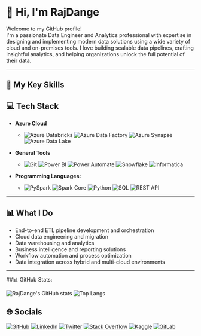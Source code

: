 # 👋 Hi, I'm RajDange

Welcome to my GitHub profile!  
I'm a passionate Data Engineer and Analytics professional with expertise in designing and implementing modern data solutions using a wide variety of cloud and on-premises tools. I love building scalable data pipelines, crafting insightful analytics, and helping organizations unlock the full potential of their data.

---



## 🚀 My Key Skills

## 💻 Tech Stack

- **Azure Cloud** 
  - ![Azure Databricks](https://img.shields.io/badge/Azure%20Databricks-FF6F00?style=for-the-badge&logo=databricks&logoColor=white) ![Azure Data Factory](https://img.shields.io/badge/Azure%20Data%20Factory-0066B8?style=for-the-badge&logo=microsoft-azure&logoColor=white) ![Azure Synapse](https://img.shields.io/badge/Azure%20Synapse-0078D4?style=for-the-badge&logo=microsoft-azure&logoColor=white) ![Azure Data Lake](https://img.shields.io/badge/Azure%20Data%20Lake-0078D4?style=for-the-badge&logo=microsoft-azure&logoColor=white)

- **General Tools** 
  - ![Git](https://img.shields.io/badge/Git-F05032?style=for-the-badge&logo=git&logoColor=white) ![Power BI](https://img.shields.io/badge/Power%20BI-F2C811?style=for-the-badge&logo=powerbi&logoColor=white) ![Power Automate](https://img.shields.io/badge/Power%20Automate-0066FF?style=for-the-badge&logo=microsoft-power-automate&logoColor=white) ![Snowflake](https://img.shields.io/badge/Snowflake-29B5E8?style=for-the-badge&logo=snowflake&logoColor=white) ![Informatica](https://img.shields.io/badge/Informatica-E8572F?style=for-the-badge&logoColor=white)

- **Programming Languages:**  
  - ![PySpark](https://img.shields.io/badge/PySpark-E25A1C?style=for-the-badge&logo=apache-spark&logoColor=white) ![Spark Core](https://img.shields.io/badge/Spark%20Core-E25A1C?style=for-the-badge&logo=apache-spark&logoColor=white) ![Python](https://img.shields.io/badge/Python-3776AB?style=for-the-badge&logo=python&logoColor=white) ![SQL](https://img.shields.io/badge/SQL-003B57?style=for-the-badge&logo=postgresql&logoColor=white) ![REST API](https://img.shields.io/badge/REST%20API-02569B?style=for-the-badge&logo=api&logoColor=white)
 

---

## 📊 What I Do

- End-to-end ETL pipeline development and orchestration
- Cloud data engineering and migration
- Data warehousing and analytics
- Business intelligence and reporting solutions
- Workflow automation and process optimization
- Data integration across hybrid and multi-cloud environments

---

##📊 GitHub Stats:

![RajDange's GitHub stats](https://github-readme-stats.vercel.app/api?username=RajDange&show_icons=true&theme=radical)
![Top Langs](https://github-readme-stats.vercel.app/api/top-langs/?username=RajDange&layout=compact&theme=radical)

## 🌐 Socials

[![GitHub](https://img.shields.io/badge/GitHub-181717?style=for-the-badge&logo=github&logoColor=white)](https://github.com/RajDange)
[![LinkedIn](https://img.shields.io/badge/LinkedIn-0077B5?style=for-the-badge&logo=linkedin&logoColor=white)](https://www.linkedin.com/in/raj-dange)
[![Twitter](https://img.shields.io/badge/Twitter-1DA1F2?style=for-the-badge&logo=twitter&logoColor=white)](https://twitter.com/)
[![Stack Overflow](https://img.shields.io/badge/StackOverflow-F58025?style=for-the-badge&logo=stackoverflow&logoColor=white)](https://stackoverflow.com/)
[![Kaggle](https://img.shields.io/badge/Kaggle-20BEFF?style=for-the-badge&logo=kaggle&logoColor=white)](https://kaggle.com/)
[![GitLab](https://img.shields.io/badge/GitLab-FC6D26?style=for-the-badge&logo=gitlab&logoColor=white)](https://gitlab.com/)
